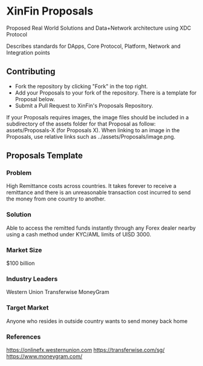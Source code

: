 # XinFin Proposals 
Proposed Real World Solutions and Data+Network architecture using XDC Protocol 

Describes standards for DApps, Core Protocol, Platform, Network and Integration points

## Contributing
- Fork the repository by clicking "Fork" in the top right.
- Add your Proposals to your fork of the repository. There is a template for Proposal below.
- Submit a Pull Request to XinFin's Proposals Repository.

If your Proposals requires images, the image files should be included in a subdirectory of the assets folder for that Proposal as follow: assets/Proposals-X (for Proposals X). When linking to an image in the Proposals, use relative links such as ../assets/Proposals/image.png.

## Proposals Template 

### Problem

High Remittance costs across countries. It takes forever to receive a remittance and there is an unreasonable transaction cost incurred to send the money from one country to another.

### Solution

Able to access the remitted funds instantly through any Forex dealer nearby using a cash method under KYC/AML limits of UISD 3000. 

### Market Size

$100 billion

### Industry Leaders

Western Union
Transferwise
MoneyGram

### Target Market

Anyone who resides in outside country wants to send money back home

### References

https://onlinefx.westernunion.com
https://transferwise.com/sg/
https://www.moneygram.com/
 
